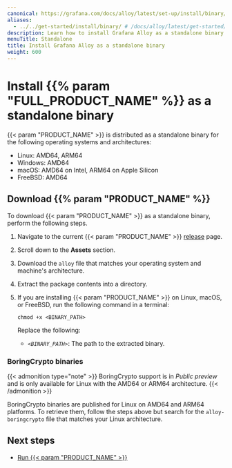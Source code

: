 ```yaml
---
canonical: https://grafana.com/docs/alloy/latest/set-up/install/binary/
aliases:
  - ../../get-started/install/binary/ # /docs/alloy/latest/get-started/install/binary/
description: Learn how to install Grafana Alloy as a standalone binary
menuTitle: Standalone
title: Install Grafana Alloy as a standalone binary
weight: 600
---
```


# Install {{% param "FULL_PRODUCT_NAME" %}} as a standalone binary

{{< param "PRODUCT_NAME" >}} is distributed as a standalone binary for the following operating systems and architectures:

- Linux: AMD64, ARM64
- Windows: AMD64
- macOS: AMD64 on Intel, ARM64 on Apple Silicon
- FreeBSD: AMD64

## Download {{% param "PRODUCT_NAME" %}}

To download {{< param "PRODUCT_NAME" >}} as a standalone binary, perform the following steps.

1. Navigate to the current {{< param "PRODUCT_NAME" >}} [release][] page.

1. Scroll down to the **Assets** section.

1. Download the `alloy` file that matches your operating system and machine's architecture.

1. Extract the package contents into a directory.

1. If you are installing {{< param "PRODUCT_NAME" >}} on Linux, macOS, or FreeBSD, run the following command in a terminal:

   ```shell
   chmod +x <BINARY_PATH>
   ```

   Replace the following:

   - _`<BINARY_PATH>`_: The path to the extracted binary.

### BoringCrypto binaries

{{< admonition type="note" >}}
BoringCrypto support is in _Public preview_ and is only available for Linux with the AMD64 or ARM64 architecture.
{{< /admonition >}}

BoringCrypto binaries are published for Linux on AMD64 and ARM64 platforms.
To retrieve them, follow the steps above but search for the `alloy-boringcrypto` file that matches your Linux architecture.

## Next steps

- [Run {{< param "PRODUCT_NAME" >}}][Run]

[release]: https://github.com/grafana/alloy/releases
[Run]: ../../run/binary/
